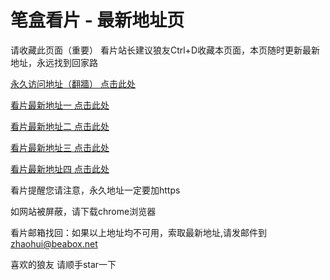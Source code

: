 # 笔盒看片 - 最新地址页

请收藏此页面（重要）
看片站长建议狼友Ctrl+D收藏本页面，本页随时更新最新地址，永远找到回家路

[永久访问地址（翻牆） 点击此处](https://beabox.net/)

[看片最新地址一 点击此处](https://2z4m4r4x9h3.shop)

[看片最新地址二 点击此处](https://2z9q5c6p2k0.shop)

[看片最新地址三 点击此处](https://2r0r9j4o3l4.shop)

[看片最新地址四 点击此处](https://2d8n5q1r1c2.shop)

看片提醒您请注意，永久地址一定要加https

如网站被屏蔽，请下载chrome浏览器

看片邮箱找回：如果以上地址均不可用，索取最新地址,请发邮件到 zhaohui@beabox.net

喜欢的狼友 请顺手star一下
